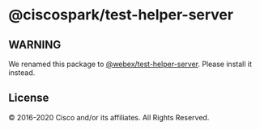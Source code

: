 # @ciscospark/test-helper-server

## WARNING

We renamed this package to [@webex/test-helper-server](https://www.npmjs.com/package/@webex/test-helper-server). Please install it instead.

## License

© 2016-2020 Cisco and/or its affiliates. All Rights Reserved.
